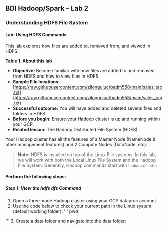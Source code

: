## BDI Hadoop/Spark – Lab 2
### Understanding HDFS File System 

#### Lab: Using HDFS Commands
This lab explores how files are added to, removed from, and viewed in HDFS.

**Table 1. About this lab**

- **Objective:** Become familiar with how files are added to and removed from HDFS and how to view files in HDFS.
- **Sample File locations:** [https://raw.githubusercontent.com/zilonguiuc/badm558/main/sales_tab.txt](https://raw.githubusercontent.com/zilonguiuc/badm558/main/sales_tab.txt)
- **Successful outcome:** You will have added and deleted several files and folders in HDFS.
- **Before you begin:** Ensure your Hadoop cluster is up and running within your GCP.
- **Related lesson:** The Hadoop Distributed File System (HDFS)

Your Hadoop cluster has all the features of a Master Node (NameNode & other management features) and 2 Compute Nodes (DataNode, etc). 

> **Note:** HDFS is installed on top of the Linux File systems. In this lab, we will work with both the Local Linux File System and the Hadoop File System. Generally, Hadoop commands start with `hadoop` or `hdfs`.

#### Perform the following steps:
##### Step 1: View the hdfs dfs Command
1. Open a three-node Hadoop cluster using your GCP dataproc account.
2. Use the code below to check your current path in the Linux system (default working folder):
'''
pwd

'''
3. Create a data folder and navigate into the data folder:
